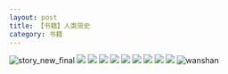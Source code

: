 ```yaml
---
layout: post
title: 【书籍】人类简史
category: 书籍
---
```

![story_new_final](http://rbwl8nwm4.hd-bkt.clouddn.com/img/story_new_final_0322.png)
![](http://rc5p5sl4z.hd-bkt.clouddn.com/img/men-history-220512-new-1.jpeg)
![](http://rc5p5sl4z.hd-bkt.clouddn.com/img/men-history-220512-new-2.jpeg)
![](http://rc5p5sl4z.hd-bkt.clouddn.com/img/men-history-220530-7.jpg)
![](http://rc5p5sl4z.hd-bkt.clouddn.com/img/men-history-220530-6.jpg)
![](http://rc5p5sl4z.hd-bkt.clouddn.com/img/men-history-220530-5.jpg)
![](http://rc5p5sl4z.hd-bkt.clouddn.com/img/men-history-220530-4.jpg)
![](http://rc5p5sl4z.hd-bkt.clouddn.com/img/men-history-220530-3.jpg)
![](http://rc5p5sl4z.hd-bkt.clouddn.com/img/men-history-220530-2.jpg)
![](http://rc5p5sl4z.hd-bkt.clouddn.com/img/men-history-220530-1.jpg)
![wanshan](http://rbwl8nwm4.hd-bkt.clouddn.com/img/wanshan.png)
  




